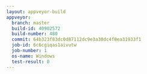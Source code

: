 ```yaml
---
layout: appveyor-build
appveyor:
  branch: master
  build-id: 40902572
  build-number: 480
  commit: 64b323f83dc0d87112dc9e3a30dc4f8ea31933f1
  job-id: 6c6cgiqas1aivutw
  job-number: 1
  os-name: Windows
  test-result: 0
---
```

